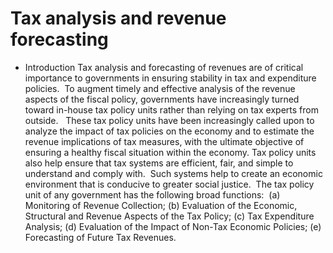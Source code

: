# Tax analysis and revenue forecasting

* Introduction
Tax analysis and forecasting of revenues are of critical importance to governments in ensuring stability in tax and expenditure policies.  To augment timely and effective analysis of the revenue aspects of the fiscal policy, governments have increasingly turned toward in-house tax policy units rather than relying on tax experts from outside.   These tax policy units have been increasingly called upon to analyze the impact of tax policies on the economy and to estimate the revenue implications of tax measures, with the ultimate objective of ensuring a healthy fiscal situation within the economy. Tax policy units also help ensure that tax systems are efficient, fair, and simple to understand and comply with.  Such systems help to create an economic environment that is conducive to greater social justice.  The tax policy unit of any government has the following broad functions: 
(a) Monitoring of Revenue Collection;
(b) Evaluation of the Economic, Structural and Revenue Aspects of the Tax Policy; 
(c) Tax Expenditure Analysis; 
(d) Evaluation of the Impact of Non-Tax Economic Policies; 
(e) Forecasting of Future Tax Revenues.  
